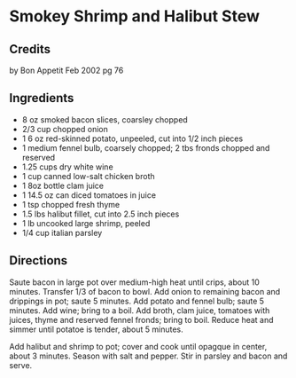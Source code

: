 # Smokey Shrimp and Halibut Stew 

## Credits

by Bon Appetit Feb 2002 pg 76

## Ingredients

- 8 oz smoked bacon slices, coarsley chopped
- 2/3 cup chopped onion
- 1 6 oz red-skinned potato, unpeeled, cut into 1/2 inch pieces
- 1 medium fennel bulb, coarsely chopped; 2 tbs fronds chopped and reserved
- 1.25 cups dry white wine
- 1 cup canned low-salt chicken broth
- 1 8oz bottle clam juice
- 1 14.5 oz can diced tomatoes in juice
- 1 tsp chopped fresh thyme
- 1.5 lbs halibut fillet, cut into 2.5 inch pieces
- 1 lb uncooked large shrimp, peeled
- 1/4 cup italian parsley

## Directions

Saute bacon in large pot over medium-high heat until crips, about 10 minutes. Transfer 1/3 of bacon to bowl. Add onion to remaining bacon and drippings in pot; saute 5 minutes. Add potato and fennel bulb; saute 5 minutes. Add wine; bring to a boil. Add broth, clam juice, tomatoes with juices, thyme and reserved fennel fronds; bring to boil. Reduce heat and simmer until potatoe is tender, about 5 minutes.  
  
 Add halibut and shrimp to pot; cover and cook until opagque in center, about 3 minutes. Season with salt and pepper. Stir in parsley and bacon and serve.

